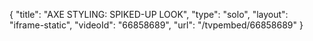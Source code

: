 {
    "title": "AXE STYLING: SPIKED-UP LOOK",
    "type": "solo",
    "layout": "iframe-static",
    "videoId": "66858689",
    "url": "\/tvpembed\/66858689"
}